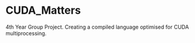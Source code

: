 # CUDA_Matters
4th Year Group Project. Creating a compiled language optimised for CUDA multiprocessing.
